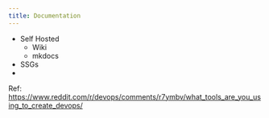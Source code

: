 ```yaml
---
title: Documentation
---
```


- Self Hosted
    - Wiki
    - mkdocs
- SSGs
- 

Ref: https://www.reddit.com/r/devops/comments/r7ymbv/what_tools_are_you_using_to_create_devops/